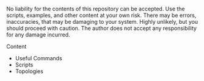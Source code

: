 No liability for the contents of this repository can be accepted. Use the scripts, examples, and other content at your own risk. There may be errors, inaccuracies, that may be damaging to your system. Highly unlikely, but you should proceed with caution. The author does not accept any responsibility for any damage incurred.

Content
- Useful Commands
- Scripts
- Topologies
